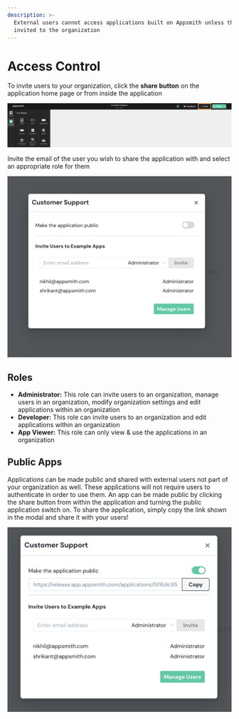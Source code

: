 ```yaml
---
description: >-
  External users cannot access applications built on Appsmith unless they are
  invited to the organization
---
```


# Access Control

To invite users to your organization, click the **share button** on the application home page or from inside the application

![](../.gitbook/assets/share-app.png)

Invite the email of the user you wish to share the application with and select an appropriate role for them

![Click to expand](../.gitbook/assets/share-modal.png)

## Roles

* **Administrator:** This role can invite users to an organization, manage users in an organization, modify organization settings and edit applications within an organization
* **Developer:** This role can invite users to an organization and edit applications within an organization
* **App Viewer:** This role can only view & use the applications in an organization

## Public Apps

Applications can be made public and shared with external users not part of your organization as well. These applications will not require users to authenticate in order to use them. An app can be made public by clicking the share button from within the application and turning the public application switch on. To share the application, simply copy the link shown in the modal and share it with your users!

![](../.gitbook/assets/share-public.png)

